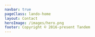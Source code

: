 ```yaml
---
navbar: true
pageClass: lando-home
layout: Contact
heroImage: /images/hero.png
footer: Copyright © 2016-present Tandem
---
```

